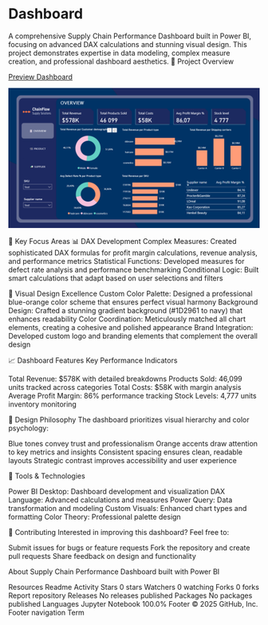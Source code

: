 # Dashboard
A comprehensive Supply Chain Performance Dashboard built in Power BI, focusing on advanced DAX calculations and stunning visual design. This project demonstrates expertise in data modeling, complex measure creation, and professional dashboard aesthetics.
🎯 Project Overview



[Preview Dashboard](https://example.com](https://app.powerbi.com/view?r=eyJrIjoiMGQwOTgyYmUtMDQ1MS00OTU2LThhYjUtN2UxNWFjNTE3ZTRjIiwidCI6IjZlMzQ0NmViLTVhMTEtNGVjZC1hOTUxLTAzNzA4MjZlNjhhOSIsImMiOjF9))

![Dashboard .png](https://github.com/FouadDev1/Dashboard/blob/main/Dashboard%20.png)



🚀 Key Focus Areas
📊 DAX Development
Complex Measures: Created sophisticated DAX formulas for profit margin calculations, revenue analysis, and performance metrics Statistical Functions: Developed measures for defect rate analysis and performance benchmarking Conditional Logic: Built smart calculations that adapt based on user selections and filters

🎨 Visual Design Excellence
Custom Color Palette: Designed a professional blue-orange color scheme that ensures perfect visual harmony Background Design: Crafted a stunning gradient background (#1D2961 to navy) that enhances readability Color Coordination: Meticulously matched all chart elements, creating a cohesive and polished appearance Brand Integration: Developed custom logo and branding elements that complement the overall design

📈 Dashboard Features
Key Performance Indicators

Total Revenue: $578K with detailed breakdowns Products Sold: 46,099 units tracked across categories Total Costs: $58K with margin analysis Average Profit Margin: 86% performance tracking Stock Levels: 4,777 units inventory monitoring

🎨 Design Philosophy
The dashboard prioritizes visual hierarchy and color psychology:

Blue tones convey trust and professionalism Orange accents draw attention to key metrics and insights Consistent spacing ensures clean, readable layouts Strategic contrast improves accessibility and user experience

🔧 Tools & Technologies

Power BI Desktop: Dashboard development and visualization DAX Language: Advanced calculations and measures Power Query: Data transformation and modeling Custom Visuals: Enhanced chart types and formatting Color Theory: Professional palette design

🤝 Contributing
Interested in improving this dashboard? Feel free to:

Submit issues for bugs or feature requests Fork the repository and create pull requests Share feedback on design and functionality




About
Supply Chain Performance Dashboard built with Power BI

Resources
 Readme
 Activity
Stars
 0 stars
Watchers
 0 watching
Forks
 0 forks
Report repository
Releases
No releases published
Packages
No packages published
Languages
Jupyter Notebook
100.0%
Footer
© 2025 GitHub, Inc.
Footer navigation
Term
